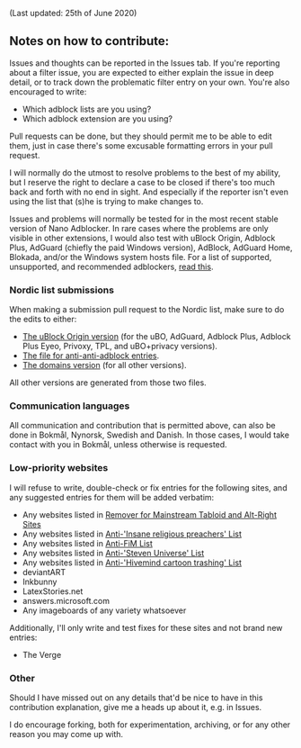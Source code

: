 (Last updated: 25th of June 2020)

## Notes on how to contribute:

Issues and thoughts can be reported in the Issues tab. If you're reporting about a filter issue, you are expected to either explain the issue in deep detail, or to track down the problematic filter entry on your own. You're also encouraged to write:
* Which adblock lists are you using?
* Which adblock extension are you using?

Pull requests can be done, but they should permit me to be able to edit them, just in case there's some excusable formatting errors in your pull request.

I will normally do the utmost to resolve problems to the best of my ability, but I reserve the right to declare a case to be closed if there's too much back and forth with no end in sight. And especially if the reporter isn't even using the list that (s)he is trying to make changes to.

Issues and problems will normally be tested for in the most recent stable version of Nano Adblocker. In rare cases where the problems are only visible in other extensions, I would also test with uBlock Origin, Adblock Plus, AdGuard (chiefly the paid Windows version), AdBlock, AdGuard Home, Blokada, and/or the Windows system hosts file. For a list of supported, unsupported, and recommended adblockers, [read this](https://github.com/DandelionSprout/adfilt/blob/master/Wiki/Supported%20adblockers%20and%20tools.md).

### Nordic list submissions

When making a submission pull request to the Nordic list, make sure to do the edits to either:
* [The uBlock Origin version](https://github.com/DandelionSprout/adfilt/blob/master/NorwegianList.txt) (for the uBO, AdGuard, Adblock Plus, Adblock Plus Eyeo, Privoxy, TPL, and uBO+privacy versions).
* [The file for anti-anti-adblock entries](https://raw.githubusercontent.com/DandelionSprout/adfilt/master/NorwegianExperimentalList%20alternate%20versions/AntiAdblockEntries.txt).
* [The domains version](https://github.com/DandelionSprout/adfilt/blob/master/NorwegianExperimentalList%20alternate%20versions/DandelionSproutsNorskeFiltreDomains.txt) (for all other versions).

All other versions are generated from those two files.

### Communication languages

All communication and contribution that is permitted above, can also be done in Bokmål, Nynorsk, Swedish and Danish. In those cases, I would take contact with you in Bokmål, unless otherwise is requested.

### Low-priority websites

I will refuse to write, double-check or fix entries for the following sites, and any suggested entries for them will be added verbatim:
* Any websites listed in [Remover for Mainstream Tabloid and Alt-Right Sites](https://github.com/DandelionSprout/adfilt/blob/master/TabloidRemover.txt)
* Any websites listed in [Anti-'Insane religious preachers' List](https://github.com/DandelionSprout/adfilt/blob/master/AntiPreacherList.txt)
* Any websites listed in [Anti-FiM List](https://github.com/DandelionSprout/adfilt/blob/master/Other%20domains%20versions/AntiF%25D1%2596%25D0%259C%2520ListDomains.txt)
* Any websites listed in [Anti-'Steven Universe' List](https://github.com/DandelionSprout/adfilt/blob/master/Other%20domains%20versions/AntiStevenUniverseListDomains.txt)
* Any websites listed in [Anti-'Hivemind cartoon trashing' List](https://github.com/DandelionSprout/adfilt/blob/master/Other%20domains%20versions/AntiHivemindCartoonTrashingListDomains.txt)
* deviantART
* Inkbunny
* LatexStories.net
* answers.microsoft.com
* Any imageboards of any variety whatsoever

Additionally, I'll only write and test fixes for these sites and not brand new entries:
* The Verge

### Other

Should I have missed out on any details that'd be nice to have in this contribution explanation, give me a heads up about it, e.g. in Issues.

I do encourage forking, both for experimentation, archiving, or for any other reason you may come up with.
